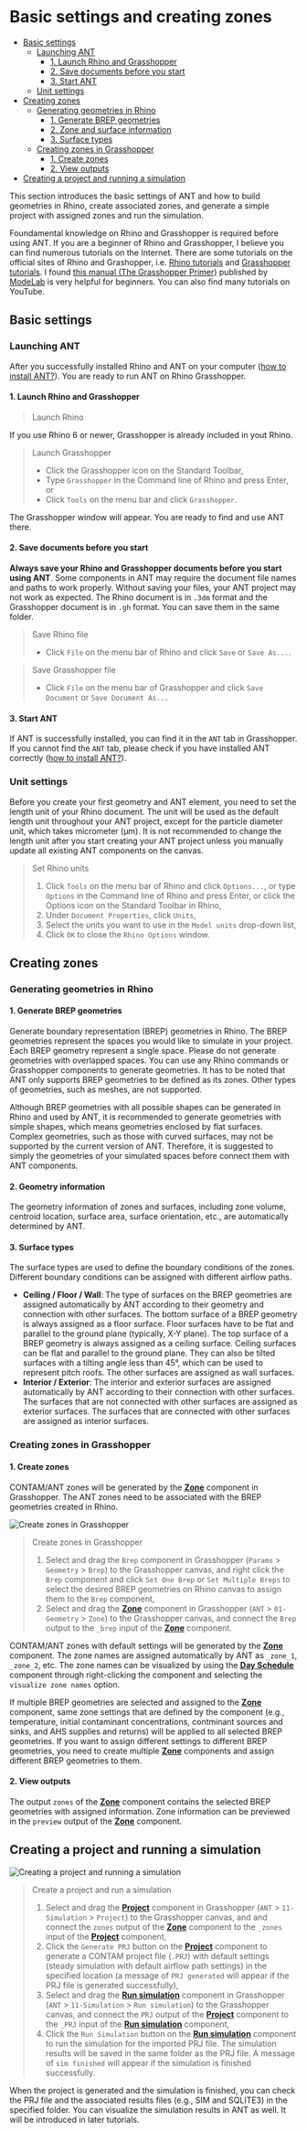 # Basic settings and creating zones

<!--ts-->
 - [Basic settings](#basic-settings)
    - [Launching ANT](#launching-ant)
      - [1. Launch Rhino and Grasshopper](#1-launch-rhino-and-grasshopper)
      - [2. Save documents before you start](#2-save-documents-before-you-start)
      - [3. Start ANT](#3-start-ant)
    - [Unit settings](#unit-settings)
 - [Creating zones](#creating-zones)
    - [Generating geometries in Rhino](#generating-geometries-in-rhino)
      - [1. Generate BREP geometries](#1-generate-brep-geometries)
      - [2. Zone and surface information](#2-geometry-information)
      - [3. Surface types](#3-surface-types)
    - [Creating zones in Grasshopper](#creating-zones-in-grasshopper)
      - [1. Create zones](#1-create-zones)
      - [2. View outputs](#2-view-outputs)
 - [Creating a project and running a simulation](#creating-a-project-and-running-a-simulation)
<!--te-->

This section introduces the basic settings of ANT and how to build geometries in Rhino, create associated zones, and generate a simple project with assigned zones and run the simulation. 

Foundamental knowledge on Rhino and Grasshopper is required before using ANT. If you are a beginner of Rhino and Grasshopper, I believe you can find numerous tutorials on the Internet. There are some tutorials on the official sites of Rhino and Grashopper, i.e. [Rhino tutorials](https://www.rhino3d.com/tutorials) and [Grasshopper tutorials](https://www.grasshopper3d.com/page/tutorials-1). I found [this manual (The Grasshopper Primer)](https://modelab.gitbooks.io/grasshopper-primer/content/) published by [ModeLab](https://www.modelab.design/) is very helpful for beginners. You can also find many tutorials on YouTube.

## Basic settings
### Launching ANT
After you successfully installed Rhino and ANT on your computer ([how to install ANT?](../README.md#installation)). You are ready to run ANT on Rhino Grasshopper. 

#### 1. Launch Rhino and Grasshopper
 > Launch Rhino

If you use Rhino 6 or newer, Grasshopper is already included in yout Rhino.

 > Launch Grasshopper
 > - Click the Grasshopper icon on the Standard Toolbar,
 > - Type `Grasshopper` in the Command line of Rhino and press Enter, or
 > - Click `Tools` on the menu bar and click `Grasshopper`.

The Grasshopper window will appear. You are ready to find and use ANT there.

#### 2. Save documents before you start
**Always save your Rhino and Grasshopper documents before you start using ANT**. Some components in ANT may require the document file names and paths to work properly. Without saving your files, your ANT project may not work as expected. The Rhino document is in `.3dm` format and the Grasshopper document is in `.gh` format. You can save them in the same folder.

 > Save Rhino file
 > - Click `File` on the menu bar of Rhino and click `Save` or `Save As...`.
 
 > Save Grasshopper file
 > - Click `File` on the menu bar of Grasshopper and click `Save Document` or `Save Document As...`

#### 3. Start ANT
If ANT is successfully installed, you can find it in the `ANT` tab in Grasshopper. If you cannot find the `ANT` tab, please check if you have installed ANT correctly ([how to install ANT?](../README.md#installation)).

### Unit settings
Before you create your first geometry and ANT element, you need to set the length unit of your Rhino document. The unit will be used as the default length unit throughout your ANT project, except for the particle diameter unit, which takes micrometer (µm). It is not recommended to change the length unit after you start creating your ANT project unless you manually update all existing ANT components on the canvas.

 > Set Rhino units
 > 1. Click `Tools` on the menu bar of Rhino and click `Options...`, or type `Options` in the Command line of Rhino and press Enter, or click the Options icon on the Standard Toolbar in Rhino,
 > 2. Under `Document Properties`, click `Units`,
 > 3. Select the units you want to use in the `Model units` drop-down list,
 > 4. Click `OK` to close the `Rhino Options` window.

## Creating zones
### Generating geometries in Rhino
#### 1. Generate BREP geometries
Generate boundary representation (BREP) geometries in Rhino. The BREP geometries represent the spaces you would like to simulate in your project. Each BREP geometry represent a single space. Please do not generate geometries with overlapped spaces. You can use any Rhino commands or Grasshopper components to generate geometries. It has to be noted that ANT only supports BREP geometries to be defined as its zones. Other types of geometries, such as meshes, are not supported.

Although BREP geometries with all possible shapes can be generated in Rhino and used by ANT, it is recommended to generate geometries with simple shapes, which means geometries enclosed by flat surfaces. Complex geometries, such as those with curved surfaces, may not be supported by the current version of ANT. Therefore, it is suggested to simply the geometries of your simulated spaces before connect them with ANT components.

#### 2. Geometry information
The geometry information of zones and surfaces, including zone volume, centroid location, surface area, surface orientation, etc., are automatically determined by ANT. 

#### 3. Surface types
The surface types are used to define the boundary conditions of the zones. Different boundary conditions can be assigned with different airflow paths.

 - **Ceiling / Floor / Wall**: The type of surfaces on the BREP geometries are assigned automatically by ANT according to their geometry and connection with other surfaces. The bottom surface of a BREP geometry is always assigned as a floor surface. Floor surfaces have to be flat and parallel to the ground plane (typically, X-Y plane). The top surface of a BREP geometry is always assigned as a ceiling surface. Ceiling surfaces can be flat and parallel to the ground plane. They can also be tilted surfaces with a tilting angle less than 45°, which can be used to represent pitch roofs. The other surfaces are assigned as wall surfaces. 
 - **Interior / Exterior**: The interior and exterior surfaces are assigned automatically by ANT according to their connection with other surfaces. The surfaces that are not connected with other surfaces are assigned as exterior surfaces. The surfaces that are connected with other surfaces are assigned as interior surfaces.

### Creating zones in Grasshopper
#### 1. Create zones
CONTAM/ANT zones will be generated by the [**Zone**](./0%20-%20Introduction%20to%20ANT%20components%20and%20CONTAM%20elements.md#zone) component in Grasshopper. The ANT zones need to be associated with the BREP geometries created in Rhino. 

![Create zones in Grasshopper](./img/tutorial-generate-zone.png)

 > Create zones in Grasshopper
 > 1. Select and drag the `Brep` component in Grasshopper (`Params` > `Geometry` > `Brep`) to the Grasshopper canvas, and right click the `Brep` component and click `Set One Brep` or `Set Multiple Breps` to select the desired BREP geometries on Rhino canvas to assign them to the `Brep` component,
 > 2. Select and drag the [**Zone**](./0%20-%20Introduction%20to%20ANT%20components%20and%20CONTAM%20elements.md#zone) component in Grasshopper (`ANT` > `01-Geometry` > `Zone`) to the Grasshopper canvas, and connect the `Brep` output to the `_brep` input of the [**Zone**](./0%20-%20Introduction%20to%20ANT%20components%20and%20CONTAM%20elements.md#zone) component.

CONTAM/ANT zones with default settings will be generated by the [**Zone**](./0%20-%20Introduction%20to%20ANT%20components%20and%20CONTAM%20elements.md#zone) component. The zone names are assigned automatically by ANT as `_zone_1`, `_zone_2`, etc. The zone names can be visualized by using the [**Day Schedule**](./0%20-%20Introduction%20to%20ANT%20components%20and%20CONTAM%20elements.md#day-schedule) component through right-clicking the component and selecting the `visualize zone names` option. 

If multiple BREP geometries are selected and assigned to the [**Zone**](./0%20-%20Introduction%20to%20ANT%20components%20and%20CONTAM%20elements.md#zone) component, same zone settings that are defined by the component (e.g., temperature, initial contaminant concentrations, contminant sources and sinks, and AHS supplies and returns) will be applied to all selected BREP geometries. If you want to assign different settings to different BREP geometries, you need to create multiple [**Zone**](./0%20-%20Introduction%20to%20ANT%20components%20and%20CONTAM%20elements.md#zone) components and assign different BREP geometries to them.

#### 2. View outputs
The output `zones` of the [**Zone**](./0%20-%20Introduction%20to%20ANT%20components%20and%20CONTAM%20elements.md#zone) component contains the selected BREP geometries with assigned information. Zone information can be previewed in the `preview` output of the [**Zone**](./0%20-%20Introduction%20to%20ANT%20components%20and%20CONTAM%20elements.md#zone) component.

## Creating a project and running a simulation
![Creating a project and running a simulation](./img/tutorial-prj-sim.png)
 > Create a project and run a simulation
 > 1. Select and drag the [**Project**](./0%20-%20Introduction%20to%20ANT%20components%20and%20CONTAM%20elements.md#project) component in Grasshopper (`ANT` > `11-Simulation` > `Project`) to the Grasshopper canvas, and and connect the `zones` output of the [**Zone**](./0%20-%20Introduction%20to%20ANT%20components%20and%20CONTAM%20elements.md#zone) component to the `_zones` input of the [**Project**](./0%20-%20Introduction%20to%20ANT%20components%20and%20CONTAM%20elements.md#project) component,
 > 2. Click the `Generate PRJ` button on the [**Project**](./0%20-%20Introduction%20to%20ANT%20components%20and%20CONTAM%20elements.md#project) component to generate a CONTAM project file (`.PRJ`) with default settings (steady simulation with default airflow path settings) in the specified location (a message of `PRJ generated` will appear if the PRJ file is generated successfully),
 > 3. Select and drag the [**Run simulation**](./0%20-%20Introduction%20to%20ANT%20components%20and%20CONTAM%20elements.md#run-simulation) component in Grasshopper (`ANT` > `11-Simulation` > `Run simulation`) to the Grasshopper canvas, and connect the `PRJ` output of the [**Project**](./0%20-%20Introduction%20to%20ANT%20components%20and%20CONTAM%20elements.md#project) component to the `_PRJ` input of the [**Run simulation**](./0%20-%20Introduction%20to%20ANT%20components%20and%20CONTAM%20elements.md#run-simulation) component,
 > 4. Click the `Run Simulation` button on the [**Run simulation**](./0%20-%20Introduction%20to%20ANT%20components%20and%20CONTAM%20elements.md#run-simulation) component to run the simulation for the imported PRJ file. The simulation results will be saved in the same folder as the PRJ file. A message of `sim finished` will appear if the simulation is finished successfully.

When the project is generated and the simulation is finished, you can check the PRJ file and the associated results files (e.g., SIM and SQLITE3) in the specified folder. You can visualize the simulation results in ANT as well. It will be introduced in later tutorials.